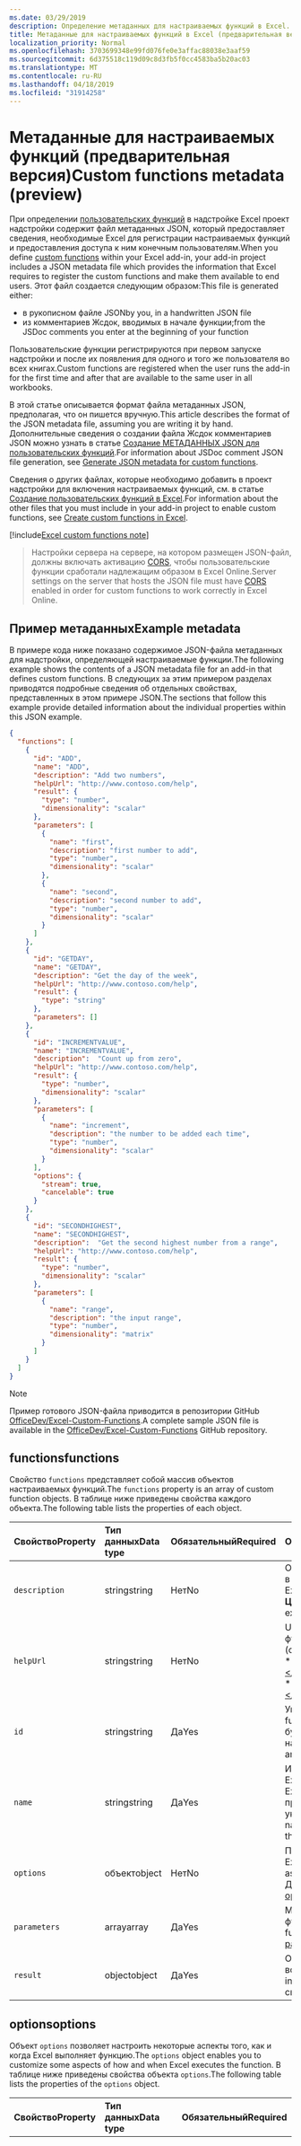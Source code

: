 ```yaml
---
ms.date: 03/29/2019
description: Определение метаданных для настраиваемых функций в Excel.
title: Метаданные для настраиваемых функций в Excel (предварительная версия)
localization_priority: Normal
ms.openlocfilehash: 3703699348e99fd076fe0e3affac88038e3aaf59
ms.sourcegitcommit: 6d375518c119d09c8d3fb5f0cc4583ba5b20ac03
ms.translationtype: MT
ms.contentlocale: ru-RU
ms.lasthandoff: 04/18/2019
ms.locfileid: "31914258"
---
```

# <a name="custom-functions-metadata-preview"></a><span data-ttu-id="8b68a-103">Метаданные для настраиваемых функций (предварительная версия)</span><span class="sxs-lookup"><span data-stu-id="8b68a-103">Custom functions metadata (preview)</span></span>

<span data-ttu-id="8b68a-104">При определении [пользовательских функций](custom-functions-overview.md) в надстройке Excel проект надстройки содержит файл метаданных JSON, который предоставляет сведения, необходимые Excel для регистрации настраиваемых функций и предоставления доступа к ним конечным пользователям.</span><span class="sxs-lookup"><span data-stu-id="8b68a-104">When you define [custom functions](custom-functions-overview.md) within your Excel add-in, your add-in project includes a JSON metadata file which provides the information that Excel requires to register the custom functions and make them available to end users.</span></span> <span data-ttu-id="8b68a-105">Этот файл создается следующим образом:</span><span class="sxs-lookup"><span data-stu-id="8b68a-105">This file is generated either:</span></span>

- <span data-ttu-id="8b68a-106">в рукописном файле JSON</span><span class="sxs-lookup"><span data-stu-id="8b68a-106">by you, in a handwritten JSON file</span></span>
- <span data-ttu-id="8b68a-107">из комментариев Жсдок, вводимых в начале функции;</span><span class="sxs-lookup"><span data-stu-id="8b68a-107">from the JSDoc comments you enter at the beginning of your function</span></span>

<span data-ttu-id="8b68a-108">Пользовательские функции регистрируются при первом запуске надстройки и после их появления для одного и того же пользователя во всех книгах.</span><span class="sxs-lookup"><span data-stu-id="8b68a-108">Custom functions are registered when the user runs the add-in for the first time and after that are available to the same user in all workbooks.</span></span>

<span data-ttu-id="8b68a-109">В этой статье описывается формат файла метаданных JSON, предполагая, что он пишется вручную.</span><span class="sxs-lookup"><span data-stu-id="8b68a-109">This article describes the format of the JSON metadata file, assuming you are writing it by hand.</span></span> <span data-ttu-id="8b68a-110">Дополнительные сведения о создании файла Жсдок комментариев JSON можно узнать в статье [Создание МЕТАДАННЫХ JSON для пользовательских функций](custom-functions-json-autogeneration.md).</span><span class="sxs-lookup"><span data-stu-id="8b68a-110">For information about JSDoc comment JSON file generation, see [Generate JSON metadata for custom functions](custom-functions-json-autogeneration.md).</span></span>

<span data-ttu-id="8b68a-111">Сведения о других файлах, которые необходимо добавить в проект надстройки для включения настраиваемых функций, см. в статье [Создание пользовательских функций в Excel](custom-functions-overview.md).</span><span class="sxs-lookup"><span data-stu-id="8b68a-111">For information about the other files that you must include in your add-in project to enable custom functions, see [Create custom functions in Excel](custom-functions-overview.md).</span></span>

[!include[Excel custom functions note](../includes/excel-custom-functions-note.md)]

> <span data-ttu-id="8b68a-112">Настройки сервера на сервере, на котором размещен JSON-файл, должны включать активацию [CORS](https://developer.mozilla.org/docs/Web/HTTP/CORS), чтобы пользовательские функции сработали надлежащим образом в Excel Online.</span><span class="sxs-lookup"><span data-stu-id="8b68a-112">Server settings on the server that hosts the JSON file must have [CORS](https://developer.mozilla.org/docs/Web/HTTP/CORS) enabled in order for custom functions to work correctly in Excel Online.</span></span>

## <a name="example-metadata"></a><span data-ttu-id="8b68a-113">Пример метаданных</span><span class="sxs-lookup"><span data-stu-id="8b68a-113">Example metadata</span></span>

<span data-ttu-id="8b68a-114">В примере кода ниже показано содержимое JSON-файла метаданных для надстройки, определяющей настраиваемые функции.</span><span class="sxs-lookup"><span data-stu-id="8b68a-114">The following example shows the contents of a JSON metadata file for an add-in that defines custom functions.</span></span> <span data-ttu-id="8b68a-115">В следующих за этим примером разделах приводятся подробные сведения об отдельных свойствах, представленных в этом примере JSON.</span><span class="sxs-lookup"><span data-stu-id="8b68a-115">The sections that follow this example provide detailed information about the individual properties within this JSON example.</span></span>

```json
{
  "functions": [
    {
      "id": "ADD",
      "name": "ADD",
      "description": "Add two numbers",
      "helpUrl": "http://www.contoso.com/help",
      "result": {
        "type": "number",
        "dimensionality": "scalar"
      },
      "parameters": [
        {
          "name": "first",
          "description": "first number to add",
          "type": "number",
          "dimensionality": "scalar"
        },
        {
          "name": "second",
          "description": "second number to add",
          "type": "number",
          "dimensionality": "scalar"
        }
      ]
    },
    {
      "id": "GETDAY",
      "name": "GETDAY",
      "description": "Get the day of the week",
      "helpUrl": "http://www.contoso.com/help",
      "result": {
        "type": "string"
      },
      "parameters": []
    },
    {
      "id": "INCREMENTVALUE",
      "name": "INCREMENTVALUE", 
      "description":  "Count up from zero",
      "helpUrl": "http://www.contoso.com/help",
      "result": {
        "type": "number",
        "dimensionality": "scalar"
      },
      "parameters": [
        {
          "name": "increment",
          "description": "the number to be added each time",
          "type": "number",
          "dimensionality": "scalar"
        }
      ],
      "options": {
        "stream": true,
        "cancelable": true
      }
    },
    {
      "id": "SECONDHIGHEST",
      "name": "SECONDHIGHEST", 
      "description":  "Get the second highest number from a range",
      "helpUrl": "http://www.contoso.com/help",
      "result": {
        "type": "number",
        "dimensionality": "scalar"
      },
      "parameters": [
        {
          "name": "range",
          "description": "the input range",
          "type": "number",
          "dimensionality": "matrix"
        }
      ]
    }
  ]
}
```

> [!NOTE]
> <span data-ttu-id="8b68a-116">Пример готового JSON-файла приводится в репозитории GitHub [OfficeDev/Excel-Custom-Functions](https://github.com/OfficeDev/Excel-Custom-Functions/blob/master/src/functions/functions.json).</span><span class="sxs-lookup"><span data-stu-id="8b68a-116">A complete sample JSON file is available in the [OfficeDev/Excel-Custom-Functions](https://github.com/OfficeDev/Excel-Custom-Functions/blob/master/src/functions/functions.json) GitHub repository.</span></span>

## <a name="functions"></a><span data-ttu-id="8b68a-117">functions</span><span class="sxs-lookup"><span data-stu-id="8b68a-117">functions</span></span> 

<span data-ttu-id="8b68a-118">Свойство `functions` представляет собой массив объектов настраиваемых функций.</span><span class="sxs-lookup"><span data-stu-id="8b68a-118">The `functions` property is an array of custom function objects.</span></span> <span data-ttu-id="8b68a-119">В таблице ниже приведены свойства каждого объекта.</span><span class="sxs-lookup"><span data-stu-id="8b68a-119">The following table lists the properties of each object.</span></span>

|  <span data-ttu-id="8b68a-120">Свойство</span><span class="sxs-lookup"><span data-stu-id="8b68a-120">Property</span></span>  |  <span data-ttu-id="8b68a-121">Тип данных</span><span class="sxs-lookup"><span data-stu-id="8b68a-121">Data type</span></span>  |  <span data-ttu-id="8b68a-122">Обязательный</span><span class="sxs-lookup"><span data-stu-id="8b68a-122">Required</span></span>  |  <span data-ttu-id="8b68a-123">Описание</span><span class="sxs-lookup"><span data-stu-id="8b68a-123">Description</span></span>  |
|:-----|:-----|:-----|:-----|
|  `description`  |  <span data-ttu-id="8b68a-124">string</span><span class="sxs-lookup"><span data-stu-id="8b68a-124">string</span></span>  |  <span data-ttu-id="8b68a-125">Нет</span><span class="sxs-lookup"><span data-stu-id="8b68a-125">No</span></span>  |  <span data-ttu-id="8b68a-126">Описание функции, которое отображается пользователям в Excel</span><span class="sxs-lookup"><span data-stu-id="8b68a-126">The description of the function that end users see in Excel.</span></span> <span data-ttu-id="8b68a-127">(например, **преобразует значение по шкале Цельсия в температуру по шкале Фаренгейта**).</span><span class="sxs-lookup"><span data-stu-id="8b68a-127">For example, **Converts a Celsius value to Fahrenheit**.</span></span> |
|  `helpUrl`  |  <span data-ttu-id="8b68a-128">string</span><span class="sxs-lookup"><span data-stu-id="8b68a-128">string</span></span>  |   <span data-ttu-id="8b68a-129">Нет</span><span class="sxs-lookup"><span data-stu-id="8b68a-129">No</span></span>  |  <span data-ttu-id="8b68a-130">URL-адрес, по которому можно получить сведения о функции</span><span class="sxs-lookup"><span data-stu-id="8b68a-130">URL that provides information about the function.</span></span> <span data-ttu-id="8b68a-131">(отображается в области задач). Пример: **http://contoso.com/help/convertcelsiustofahrenheit.html**.</span><span class="sxs-lookup"><span data-stu-id="8b68a-131">(It is displayed in a task pane.) For example, **http://contoso.com/help/convertcelsiustofahrenheit.html**.</span></span> |
| `id`     | <span data-ttu-id="8b68a-132">string</span><span class="sxs-lookup"><span data-stu-id="8b68a-132">string</span></span> | <span data-ttu-id="8b68a-133">Да</span><span class="sxs-lookup"><span data-stu-id="8b68a-133">Yes</span></span> | <span data-ttu-id="8b68a-134">Уникальный идентификатор для функции.</span><span class="sxs-lookup"><span data-stu-id="8b68a-134">A unique ID for the function.</span></span> <span data-ttu-id="8b68a-135">Этот идентификатор может содержать только буквы, цифры и точки и не может изменяться после настройки.</span><span class="sxs-lookup"><span data-stu-id="8b68a-135">This ID can only contain alphanumeric characters and periods and should not be changed after it is set.</span></span> |
|  `name`  |  <span data-ttu-id="8b68a-136">string</span><span class="sxs-lookup"><span data-stu-id="8b68a-136">string</span></span>  |  <span data-ttu-id="8b68a-137">Да</span><span class="sxs-lookup"><span data-stu-id="8b68a-137">Yes</span></span>  |  <span data-ttu-id="8b68a-138">Имя функции, которое отображается пользователям в Excel.</span><span class="sxs-lookup"><span data-stu-id="8b68a-138">The name of the function that end users see in Excel.</span></span> <span data-ttu-id="8b68a-139">В Excel имя этой функции будет присоединено в качестве префикса пространством имен настраиваемой функции, указанным в XML-файле манифеста.</span><span class="sxs-lookup"><span data-stu-id="8b68a-139">In Excel, this function name will be prefixed by the custom functions namespace that's specified in the XML manifest file.</span></span> |
|  `options`  |  <span data-ttu-id="8b68a-140">объект</span><span class="sxs-lookup"><span data-stu-id="8b68a-140">object</span></span>  |  <span data-ttu-id="8b68a-141">Нет</span><span class="sxs-lookup"><span data-stu-id="8b68a-141">No</span></span>  |  <span data-ttu-id="8b68a-142">Позволяет настроить некоторые аспекты того, как и когда Excel выполняет функцию.</span><span class="sxs-lookup"><span data-stu-id="8b68a-142">Enables you to customize some aspects of how and when Excel executes the function.</span></span> <span data-ttu-id="8b68a-143">Дополнительные сведения см. в разделе [options](#options).</span><span class="sxs-lookup"><span data-stu-id="8b68a-143">See [options](#options) for details.</span></span> |
|  `parameters`  |  <span data-ttu-id="8b68a-144">array</span><span class="sxs-lookup"><span data-stu-id="8b68a-144">array</span></span>  |  <span data-ttu-id="8b68a-145">Да</span><span class="sxs-lookup"><span data-stu-id="8b68a-145">Yes</span></span>  |  <span data-ttu-id="8b68a-146">Массив, который определяет входные параметры для функции.</span><span class="sxs-lookup"><span data-stu-id="8b68a-146">Array that defines the input parameters for the function.</span></span> <span data-ttu-id="8b68a-147">Дополнительные сведения см. в разделе [parameters](#parameters).</span><span class="sxs-lookup"><span data-stu-id="8b68a-147">See [parameters](#parameters)  for details.</span></span> |
|  `result`  |  <span data-ttu-id="8b68a-148">object</span><span class="sxs-lookup"><span data-stu-id="8b68a-148">object</span></span>  |  <span data-ttu-id="8b68a-149">Да</span><span class="sxs-lookup"><span data-stu-id="8b68a-149">Yes</span></span>  |  <span data-ttu-id="8b68a-150">Объект, который определяет тип информации, возвращаемый функцией.</span><span class="sxs-lookup"><span data-stu-id="8b68a-150">Object that defines the type of information that is returned by the function.</span></span> <span data-ttu-id="8b68a-151">Дополнительные сведения см. в разделе [result](#result).</span><span class="sxs-lookup"><span data-stu-id="8b68a-151">See [result](#result) for details.</span></span> |

## <a name="options"></a><span data-ttu-id="8b68a-152">options</span><span class="sxs-lookup"><span data-stu-id="8b68a-152">options</span></span>

<span data-ttu-id="8b68a-153">Объект `options` позволяет настроить некоторые аспекты того, как и когда Excel выполняет функцию.</span><span class="sxs-lookup"><span data-stu-id="8b68a-153">The `options` object enables you to customize some aspects of how and when Excel executes the function.</span></span> <span data-ttu-id="8b68a-154">В таблице ниже приведены свойства объекта `options`.</span><span class="sxs-lookup"><span data-stu-id="8b68a-154">The following table lists the properties of the `options` object.</span></span>

|  <span data-ttu-id="8b68a-155">Свойство</span><span class="sxs-lookup"><span data-stu-id="8b68a-155">Property</span></span>  |  <span data-ttu-id="8b68a-156">Тип данных</span><span class="sxs-lookup"><span data-stu-id="8b68a-156">Data type</span></span>  |  <span data-ttu-id="8b68a-157">Обязательный</span><span class="sxs-lookup"><span data-stu-id="8b68a-157">Required</span></span>  |  <span data-ttu-id="8b68a-158">Описание</span><span class="sxs-lookup"><span data-stu-id="8b68a-158">Description</span></span>  |
|:-----|:-----|:-----|:-----|
|  `cancelable`  |  <span data-ttu-id="8b68a-159">boolean</span><span class="sxs-lookup"><span data-stu-id="8b68a-159">boolean</span></span>  |  <span data-ttu-id="8b68a-160">Нет</span><span class="sxs-lookup"><span data-stu-id="8b68a-160">No</span></span><br/><br/><span data-ttu-id="8b68a-161">Значение по умолчанию: `false`.</span><span class="sxs-lookup"><span data-stu-id="8b68a-161">Default value is `false`.</span></span>  |  <span data-ttu-id="8b68a-162">Если это свойство имеет значение `true`, Excel будет вызывать обработчик `onCanceled` каждый раз, когда пользователь будет предпринимать действия, которые приводят к отмене функции (например, вручную вызывает пересчет или редактирует ячейку, на которую ссылается функция).</span><span class="sxs-lookup"><span data-stu-id="8b68a-162">If `true`, Excel calls the `onCanceled` handler whenever the user takes an action that has the effect of canceling the function; for example, manually triggering recalculation or editing a cell that is referenced by the function.</span></span> <span data-ttu-id="8b68a-163">Если вы используете это свойство, Excel вызовет функцию JavaScript с дополнительным параметром `caller`.</span><span class="sxs-lookup"><span data-stu-id="8b68a-163">If you use this option, Excel will call the JavaScript function with an additional `caller` parameter.</span></span> <span data-ttu-id="8b68a-164">(***Не*** регистрируйте этот параметр в свойстве `parameters`.)</span><span class="sxs-lookup"><span data-stu-id="8b68a-164">(Do ***not*** register this parameter in the `parameters` property).</span></span> <span data-ttu-id="8b68a-165">В тексте функции обработчик необходимо назначить элементу `caller.onCanceled`.</span><span class="sxs-lookup"><span data-stu-id="8b68a-165">In the body of the function, a handler must be assigned to the `caller.onCanceled` member.</span></span> <span data-ttu-id="8b68a-166">Дополнительные сведения см. в разделе [Отмена функции](custom-functions-web-reqs.md#canceling-a-function).</span><span class="sxs-lookup"><span data-stu-id="8b68a-166">For more information, see [Canceling a function](custom-functions-web-reqs.md#canceling-a-function).</span></span> |
|  `requiresAddress`  | <span data-ttu-id="8b68a-167">boolean</span><span class="sxs-lookup"><span data-stu-id="8b68a-167">boolean</span></span> | <span data-ttu-id="8b68a-168">Нет</span><span class="sxs-lookup"><span data-stu-id="8b68a-168">No</span></span> <br/><br/><span data-ttu-id="8b68a-169">Значение по умолчанию: `false`.</span><span class="sxs-lookup"><span data-stu-id="8b68a-169">Default value is `false`.</span></span> | <br /><br /> <span data-ttu-id="8b68a-170">Если этот параметр имеет значение true, пользовательская функция может получить доступ к адресу ячейки, которая вызвала пользовательскую функцию.</span><span class="sxs-lookup"><span data-stu-id="8b68a-170">If true, your custom function can access the address of the cell that invoked your custom function.</span></span> <span data-ttu-id="8b68a-171">Чтобы получить адрес ячейки, которая вызвала пользовательскую функцию, используйте context. Address в пользовательской функции.</span><span class="sxs-lookup"><span data-stu-id="8b68a-171">To get the address of the cell that invoked your custom function, use context.address in your custom function.</span></span> <span data-ttu-id="8b68a-172">Дополнительные сведения см. в статье [Определение того, какая ячейка вызывала пользовательскую функцию](/office/dev/add-ins/excel/custom-functions-overview#determine-which-cell-invoked-your-custom-function).</span><span class="sxs-lookup"><span data-stu-id="8b68a-172">For more information, see [Determine which cell invoked your custom function](/office/dev/add-ins/excel/custom-functions-overview#determine-which-cell-invoked-your-custom-function).</span></span> <span data-ttu-id="8b68a-173">Пользовательские функции не могут быть заданы как потоковые, так и Рекуиресаддресс.</span><span class="sxs-lookup"><span data-stu-id="8b68a-173">Custom functions cannot be set as both streaming and requiresAddress.</span></span> <span data-ttu-id="8b68a-174">При использовании этого параметра параметр "Инвокатионконтекст" должен быть последним параметром, переданным в параметре.</span><span class="sxs-lookup"><span data-stu-id="8b68a-174">When using this option, the 'invocationContext' parameter must be the last parameter passed in options.</span></span> |
|  `stream`  |  <span data-ttu-id="8b68a-175">boolean</span><span class="sxs-lookup"><span data-stu-id="8b68a-175">boolean</span></span>  |  <span data-ttu-id="8b68a-176">Нет</span><span class="sxs-lookup"><span data-stu-id="8b68a-176">No</span></span><br/><br/><span data-ttu-id="8b68a-177">Значение по умолчанию: `false`.</span><span class="sxs-lookup"><span data-stu-id="8b68a-177">Default value is `false`.</span></span>  |  <span data-ttu-id="8b68a-178">Если это свойство имеет значение `true`, функция может выводить значение в ячейку несколько раз, даже если вызвана всего единожды.</span><span class="sxs-lookup"><span data-stu-id="8b68a-178">If `true`, the function can output repeatedly to the cell even when invoked only once.</span></span> <span data-ttu-id="8b68a-179">Этот параметр полезен для быстро изменяющихся источников данных, таких как цена акций.</span><span class="sxs-lookup"><span data-stu-id="8b68a-179">This option is useful for rapidly-changing data sources, such as a stock price.</span></span> <span data-ttu-id="8b68a-180">Если вы используете это свойство, Excel вызовет функцию JavaScript с дополнительным параметром `caller`.</span><span class="sxs-lookup"><span data-stu-id="8b68a-180">If you use this option, Excel will call the JavaScript function with an additional `caller` parameter.</span></span> <span data-ttu-id="8b68a-181">(***Не*** регистрируйте этот параметр в свойстве `parameters`.)</span><span class="sxs-lookup"><span data-stu-id="8b68a-181">(Do ***not*** register this parameter in the `parameters` property).</span></span> <span data-ttu-id="8b68a-182">Функция не должна содержать оператор `return`.</span><span class="sxs-lookup"><span data-stu-id="8b68a-182">The function should have no `return` statement.</span></span> <span data-ttu-id="8b68a-183">Вместо этого результирующее значение передается как аргумент метода обратного вызова `caller.setResult`.</span><span class="sxs-lookup"><span data-stu-id="8b68a-183">Instead, the result value is passed as the argument of the `caller.setResult` callback method.</span></span> <span data-ttu-id="8b68a-184">Дополнительные сведения см. в разделе [Потоковые функции](custom-functions-web-reqs.md#streaming-functions).</span><span class="sxs-lookup"><span data-stu-id="8b68a-184">For more information, see [Streaming functions](custom-functions-web-reqs.md#streaming-functions).</span></span> |
|  `volatile`  | <span data-ttu-id="8b68a-185">boolean</span><span class="sxs-lookup"><span data-stu-id="8b68a-185">boolean</span></span> | <span data-ttu-id="8b68a-186">Нет</span><span class="sxs-lookup"><span data-stu-id="8b68a-186">No</span></span> <br/><br/><span data-ttu-id="8b68a-187">Значение по умолчанию: `false`.</span><span class="sxs-lookup"><span data-stu-id="8b68a-187">Default value is `false`.</span></span> | <br /><br /> <span data-ttu-id="8b68a-188">Если присвоено значение `true`, функция пересчитывается при каждом выполнении пересчета в Excel, а не только при изменении зависимых значений формулы.</span><span class="sxs-lookup"><span data-stu-id="8b68a-188">If `true`, the function will recalculate each time Excel recalculates, instead of only when the formula's dependent values have changed.</span></span> <span data-ttu-id="8b68a-189">Функция не может быть одновременно потоковой и переменной.</span><span class="sxs-lookup"><span data-stu-id="8b68a-189">A function cannot be both streaming and volatile.</span></span> <span data-ttu-id="8b68a-190">Если обоим свойствам `stream` и `volatile` присвоено значение `true`, параметр переменности будет игнорироваться.</span><span class="sxs-lookup"><span data-stu-id="8b68a-190">If the `stream` and `volatile` properties are both set to `true`, the volatile option will be ignored.</span></span> |

## <a name="parameters"></a><span data-ttu-id="8b68a-191">parameters</span><span class="sxs-lookup"><span data-stu-id="8b68a-191">parameters</span></span>

<span data-ttu-id="8b68a-192">Свойство `parameters` представляет собой массив объектов параметров.</span><span class="sxs-lookup"><span data-stu-id="8b68a-192">The `parameters` property is an array of parameter objects.</span></span> <span data-ttu-id="8b68a-193">В таблице ниже приведены свойства каждого объекта.</span><span class="sxs-lookup"><span data-stu-id="8b68a-193">The following table lists the properties of each object.</span></span>

|  <span data-ttu-id="8b68a-194">Свойство</span><span class="sxs-lookup"><span data-stu-id="8b68a-194">Property</span></span>  |  <span data-ttu-id="8b68a-195">Тип данных</span><span class="sxs-lookup"><span data-stu-id="8b68a-195">Data type</span></span>  |  <span data-ttu-id="8b68a-196">Обязательный</span><span class="sxs-lookup"><span data-stu-id="8b68a-196">Required</span></span>  |  <span data-ttu-id="8b68a-197">Описание</span><span class="sxs-lookup"><span data-stu-id="8b68a-197">Description</span></span>  |
|:-----|:-----|:-----|:-----|
|  `description`  |  <span data-ttu-id="8b68a-198">string</span><span class="sxs-lookup"><span data-stu-id="8b68a-198">string</span></span>  |  <span data-ttu-id="8b68a-199">Нет</span><span class="sxs-lookup"><span data-stu-id="8b68a-199">No</span></span> |  <span data-ttu-id="8b68a-200">Описание параметра.</span><span class="sxs-lookup"><span data-stu-id="8b68a-200">A description of the parameter.</span></span> <span data-ttu-id="8b68a-201">Отображается в IntelliSense Excel.</span><span class="sxs-lookup"><span data-stu-id="8b68a-201">This is displayed in Excel's intelliSense.</span></span>  |
|  `dimensionality`  |  <span data-ttu-id="8b68a-202">string</span><span class="sxs-lookup"><span data-stu-id="8b68a-202">string</span></span>  |  <span data-ttu-id="8b68a-203">Нет</span><span class="sxs-lookup"><span data-stu-id="8b68a-203">No</span></span>  |  <span data-ttu-id="8b68a-204">Должно быть **скалярным** (значение, отличное от массива) или **матричным** (двухмерный массив).</span><span class="sxs-lookup"><span data-stu-id="8b68a-204">Must be either **scalar** (a non-array value) or **matrix** (a 2-dimensional array).</span></span>  |
|  `name`  |  <span data-ttu-id="8b68a-205">string</span><span class="sxs-lookup"><span data-stu-id="8b68a-205">string</span></span>  |  <span data-ttu-id="8b68a-206">Да</span><span class="sxs-lookup"><span data-stu-id="8b68a-206">Yes</span></span>  |  <span data-ttu-id="8b68a-207">Имя параметра.</span><span class="sxs-lookup"><span data-stu-id="8b68a-207">The name of the parameter.</span></span> <span data-ttu-id="8b68a-208">Оно отображается в IntelliSense Excel.</span><span class="sxs-lookup"><span data-stu-id="8b68a-208">This name is displayed in Excel's intelliSense.</span></span>  |
|  `type`  |  <span data-ttu-id="8b68a-209">string</span><span class="sxs-lookup"><span data-stu-id="8b68a-209">string</span></span>  |  <span data-ttu-id="8b68a-210">Нет</span><span class="sxs-lookup"><span data-stu-id="8b68a-210">No</span></span>  |  <span data-ttu-id="8b68a-211">Тип данных параметра.</span><span class="sxs-lookup"><span data-stu-id="8b68a-211">The data type of the parameter.</span></span> <span data-ttu-id="8b68a-212">Может иметь значение **boolean**, **number**, **string** или **any**, что позволяет использовать любой из трех предыдущих типов.</span><span class="sxs-lookup"><span data-stu-id="8b68a-212">Can be **boolean**, **number**, **string**, or **any**, which allows you to use of any of the previous three types.</span></span> <span data-ttu-id="8b68a-213">Если это свойство не задано, по умолчанию устанавливается тип данных **any**.</span><span class="sxs-lookup"><span data-stu-id="8b68a-213">If this property is not specified, the data type defaults to **any**.</span></span> |
|  `optional`  | <span data-ttu-id="8b68a-214">boolean</span><span class="sxs-lookup"><span data-stu-id="8b68a-214">boolean</span></span> | <span data-ttu-id="8b68a-215">Нет</span><span class="sxs-lookup"><span data-stu-id="8b68a-215">No</span></span> | <span data-ttu-id="8b68a-216">Если присвоено значение `true`, параметр не обязателен.</span><span class="sxs-lookup"><span data-stu-id="8b68a-216">If `true`, the parameter is optional.</span></span> |

>[!NOTE]
> <span data-ttu-id="8b68a-217">Если свойство `type` необязательного параметра не указано или равно `any`, вы можете заметить проблемы, например ошибки линтинга в интегрированной среде разработки (IDE) и отсутствие необязательных параметров при вводе функции в ячейке Excel.</span><span class="sxs-lookup"><span data-stu-id="8b68a-217">If the `type` property of an optional parameter is either not specified or set to `any`, you may notice issues such as linting errors in your IDE and optional parameters not being displayed when the function is being entered into a cell in Excel.</span></span> <span data-ttu-id="8b68a-218">Это планируется изменить в декабре 2018 г.</span><span class="sxs-lookup"><span data-stu-id="8b68a-218">This is projected to change in December of 2018.</span></span>

## <a name="result"></a><span data-ttu-id="8b68a-219">result</span><span class="sxs-lookup"><span data-stu-id="8b68a-219">result</span></span>

<span data-ttu-id="8b68a-220">Объект `result` определяет тип информации, возвращаемый функцией.</span><span class="sxs-lookup"><span data-stu-id="8b68a-220">The `result` object defines the type of information that is returned by the function.</span></span> <span data-ttu-id="8b68a-221">В таблице ниже приведены свойства объекта `result`.</span><span class="sxs-lookup"><span data-stu-id="8b68a-221">The following table lists the properties of the `result` object.</span></span>

|  <span data-ttu-id="8b68a-222">Свойство</span><span class="sxs-lookup"><span data-stu-id="8b68a-222">Property</span></span>  |  <span data-ttu-id="8b68a-223">Тип данных</span><span class="sxs-lookup"><span data-stu-id="8b68a-223">Data type</span></span>  |  <span data-ttu-id="8b68a-224">Обязательный</span><span class="sxs-lookup"><span data-stu-id="8b68a-224">Required</span></span>  |  <span data-ttu-id="8b68a-225">Описание</span><span class="sxs-lookup"><span data-stu-id="8b68a-225">Description</span></span>  |
|:-----|:-----|:-----|:-----|
|  `dimensionality`  |  <span data-ttu-id="8b68a-226">string</span><span class="sxs-lookup"><span data-stu-id="8b68a-226">string</span></span>  |  <span data-ttu-id="8b68a-227">Нет</span><span class="sxs-lookup"><span data-stu-id="8b68a-227">No</span></span>  |  <span data-ttu-id="8b68a-228">Должно быть **скалярным** (значение, отличное от массива) или **матричным** (двухмерный массив).</span><span class="sxs-lookup"><span data-stu-id="8b68a-228">Must be either **scalar** (a non-array value) or **matrix** (a 2-dimensional array).</span></span> |
|  `type`  |  <span data-ttu-id="8b68a-229">string</span><span class="sxs-lookup"><span data-stu-id="8b68a-229">string</span></span>  |  <span data-ttu-id="8b68a-230">Да</span><span class="sxs-lookup"><span data-stu-id="8b68a-230">Yes</span></span>  |  <span data-ttu-id="8b68a-231">Тип данных параметра.</span><span class="sxs-lookup"><span data-stu-id="8b68a-231">The data type of the parameter.</span></span> <span data-ttu-id="8b68a-232">Должен иметь значение **boolean**, **number**, **string** или **any**, что позволяет использовать любой из трех предыдущих типов.</span><span class="sxs-lookup"><span data-stu-id="8b68a-232">Must be **boolean**, **number**, **string**, or **any**, which allows you to use of any of the previous three types.</span></span> |

## <a name="see-also"></a><span data-ttu-id="8b68a-233">См. также</span><span class="sxs-lookup"><span data-stu-id="8b68a-233">See also</span></span>

* [<span data-ttu-id="8b68a-234">Создание пользовательских функций в Excel</span><span class="sxs-lookup"><span data-stu-id="8b68a-234">Create custom functions in Excel</span></span>](custom-functions-overview.md)
* [<span data-ttu-id="8b68a-235">Среда выполнения для пользовательских функций Excel</span><span class="sxs-lookup"><span data-stu-id="8b68a-235">Runtime for Excel custom functions</span></span>](custom-functions-runtime.md)
* [<span data-ttu-id="8b68a-236">Рекомендации по пользовательским функциям</span><span class="sxs-lookup"><span data-stu-id="8b68a-236">Custom functions best practices</span></span>](custom-functions-best-practices.md)
* [<span data-ttu-id="8b68a-237">Журнал изменений пользовательских функций</span><span class="sxs-lookup"><span data-stu-id="8b68a-237">Custom functions changelog</span></span>](custom-functions-changelog.md)
* [<span data-ttu-id="8b68a-238">Руководство по настраиваемым функциям в Excel</span><span class="sxs-lookup"><span data-stu-id="8b68a-238">Excel custom functions tutorial</span></span>](../tutorials/excel-tutorial-create-custom-functions.md)
